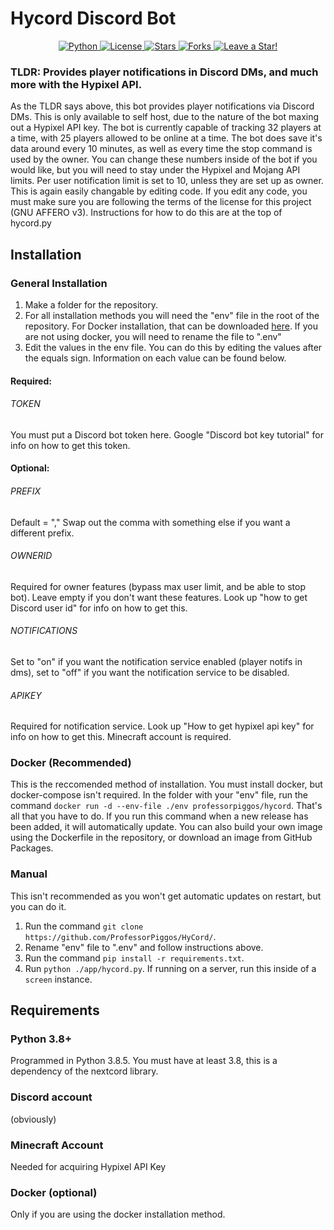 # Hycord Discord Bot

<p align="center">
  <a href="https://github.com/ProfessorPiggos/HyCord/search?l=Python">
    <img src="https://img.shields.io/badge/language-python-blue?color=ffd343" alt="Python" />
  </a>
  <a href="https://github.com/ProfessorPiggos/HyCord/blob/master/LICENSE">
    <img src="https://img.shields.io/github/license/ProfessorPiggos/HyCord" alt="License" />
  </a>
  <a href="https://github.com/ProfessorPiggos/HyCord/stargazers">
    <img src="https://img.shields.io/github/stars/ProfessorPiggos/HyCord" alt="Stars" />
  </a>
  <a href="https://github.com/ProfessorPiggos/HyCord/network/members">
    <img src="https://img.shields.io/github/forks/ProfessorPiggos/HyCord" alt="Forks" />
  </a>
  <a href="https://github.com/ProfessorPiggos/HyCord/stargazers">
    <img src="https://img.shields.io/static/v1?label=%F0%9F%8C%9F&message=If%20You%20Find%20This%20Useful!&style=style=flat&color=33ff33" alt="Leave a Star!"/>
  </a>
</p>

### TLDR: Provides player notifications in Discord DMs, and much more with the Hypixel API.
As the TLDR says above, this bot provides player notifications via Discord DMs. This is only available to self host, due to the nature of the bot maxing out a Hypixel API key. The bot is currently capable of tracking 32 players at a time, with 25 players allowed to be online at a time. The bot does save it's data around every 10 minutes, as well as every time the stop command is used by the owner. You can change these numbers inside of the bot if you would like, but you will need to stay under the Hypixel and Mojang API limits. Per user notification limit is set to 10, unless they are set up as owner. This is again easily changable by editing code. If you edit any code, you must make sure you are following the terms of the license for this project (GNU AFFERO v3). Instructions for how to do this are at the top of hycord.py

## Installation
### General Installation
1. Make a folder for the repository.
2. For all installation methods you will  need the "env" file in the root of the repository. For Docker installation, that can be downloaded [here](https://github.com/ProfessorPiggos/HyCord/blob/master/env). If you are not using docker, you will need to rename the file to ".env"
3. Edit the values in the env file. You can do this by editing the values after the equals sign. Information on each value can be found below.
#### Required:
###### TOKEN
You must put a Discord bot token here. Google "Discord bot key tutorial" for info on how to get this token.
#### Optional:
###### PREFIX
Default = ","
Swap out the comma with something else if you want a different prefix.
###### OWNERID
Required for owner features (bypass max user limit, and be able to stop bot). Leave empty if you don't want these features. Look up "how to get Discord user id" for info on how to get this.
###### NOTIFICATIONS
Set to "on" if you want the notification service enabled (player notifs in dms), set to "off" if you want the notification service to be disabled.
###### APIKEY
Required for notification service. Look up "How to get hypixel api key" for info on how to get this. Minecraft account is required.

### Docker (Recommended)
This is the reccomended method of installation. You must install docker, but docker-compose isn't required.
In the folder with your "env" file, run the command `docker run -d --env-file ./env professorpiggos/hycord`. That's all that you have to do. If you run this command when a new release has been added, it will automatically update. You can also build your own image using the Dockerfile in the repository, or download an image from GitHub Packages.
### Manual
This isn't recommended as you won't get automatic updates on restart, but you can do it. 
1. Run the command `git clone https://github.com/ProfessorPiggos/HyCord/`.
2. Rename "env" file to ".env" and follow instructions above.
3. Run the command `pip install -r requirements.txt`.
4. Run `python ./app/hycord.py`. If running on a server, run this inside of a `screen` instance.
## Requirements
### Python 3.8+
Programmed in Python 3.8.5. You must have at least 3.8, this is a dependency of the nextcord library.
### Discord account
(obviously)
### Minecraft Account
Needed for acquiring Hypixel API Key
### Docker (optional)
Only if you are using the docker installation method.